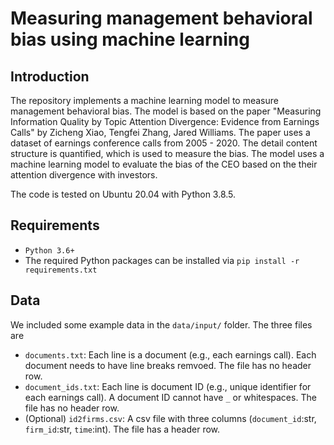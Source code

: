 # Measuring management behavioral bias using machine learning

## Introduction
The repository implements a machine learning model to measure management behavioral bias. The model is based on the paper "Measuring Information Quality by Topic Attention Divergence: Evidence from Earnings Calls" by Zicheng Xiao, Tengfei Zhang, Jared Williams. 
The paper uses a dataset of earnings conference calls from 2005 - 2020.  The detail content structure is quantified, which is used to measure the bias. The model uses a machine learning model to evaluate the bias of the CEO based on the their attention divergence with investors.

The code is tested on Ubuntu 20.04 with Python 3.8.5.

## Requirements
- `Python 3.6+`
- The required Python packages can be installed via `pip install -r requirements.txt`


## Data

We included some example data in the `data/input/` folder. The three files are

- `documents.txt`: Each line is a document (e.g., each earnings call). Each document needs to have line breaks remvoed. The file has no header row.
- `document_ids.txt`: Each line is document ID (e.g., unique identifier for each earnings call). A document ID cannot have `_` or whitespaces. The file has no header row.
- (Optional) `id2firms.csv`: A csv file with three columns (`document_id`:str, `firm_id`:str, `time`:int). The file has a header row.